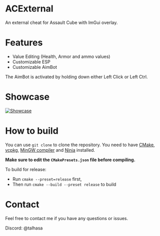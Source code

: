 # ACExternal
An external cheat for Assault Cube with ImGui overlay.

# Features

- Value Editing (Health, Armor and ammo values)
- Customizable ESP
- Customizable AimBot

The AimBot is activated by holding down either Left Click or Left Ctrl.

# Showcase

[![Showcase](https://img.youtube.com/vi/o_ry8-986T0/maxresdefault.jpg)](https://www.youtube.com/watch?v=o_ry8-986T0)

# How to build

You can use `git clone` to clone the repository.
You need to have [CMake](https://cmake.org/getting-started/), [vcpkg](https://learn.microsoft.com/en-us/vcpkg/get_started/overview), [MinGW compiler](https://code.visualstudio.com/docs/cpp/config-mingw) and [Ninja](https://ninja-build.org) installed.

**Make sure to edit the `CMakePresets.json` file before compiling.**

To build for release:

- Run `cmake --preset=release` first,
- Then run `cmake --build --preset release` to build

# Contact

Feel free to contact me if you have any questions or issues.

Discord: @talhasa
